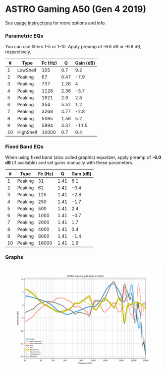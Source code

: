 # ASTRO Gaming A50 (Gen 4 2019)
See [usage instructions](https://github.com/jaakkopasanen/AutoEq#usage) for more options and info.

### Parametric EQs
You can use filters 1-5 or 1-10. Apply preamp of -6.6 dB or -6.6 dB, respectively.

|   # | Type      |   Fc (Hz) |    Q |   Gain (dB) |
|-----|-----------|-----------|------|-------------|
|   1 | LowShelf  |       105 | 0.7  |         9.2 |
|   2 | Peaking   |        67 | 0.47 |        -7.9 |
|   3 | Peaking   |       737 | 1.26 |         4   |
|   4 | Peaking   |      1128 | 2.36 |        -3.7 |
|   5 | Peaking   |      1921 | 2.9  |         2.8 |
|   6 | Peaking   |       354 | 5.52 |         1.2 |
|   7 | Peaking   |      3268 | 4.77 |        -2.8 |
|   8 | Peaking   |      5065 | 1.56 |         5.2 |
|   9 | Peaking   |      5894 | 4.37 |       -11.5 |
|  10 | HighShelf |     10000 | 0.7  |         0.4 |

### Fixed Band EQs
When using fixed band (also called graphic) equalizer, apply preamp of **-6.0 dB** (if available) and set gains manually with these parameters.

|   # | Type    |   Fc (Hz) |    Q |   Gain (dB) |
|-----|---------|-----------|------|-------------|
|   1 | Peaking |        31 | 1.41 |         6.1 |
|   2 | Peaking |        62 | 1.41 |        -0.4 |
|   3 | Peaking |       125 | 1.41 |        -2.8 |
|   4 | Peaking |       250 | 1.41 |        -1.7 |
|   5 | Peaking |       500 | 1.41 |         2.4 |
|   6 | Peaking |      1000 | 1.41 |        -0.7 |
|   7 | Peaking |      2000 | 1.41 |         1.7 |
|   8 | Peaking |      4000 | 1.41 |         0.4 |
|   9 | Peaking |      8000 | 1.41 |        -1.4 |
|  10 | Peaking |     16000 | 1.41 |         1.9 |

### Graphs
![](./ASTRO%20Gaming%20A50%20(Gen%204%202019).png)
